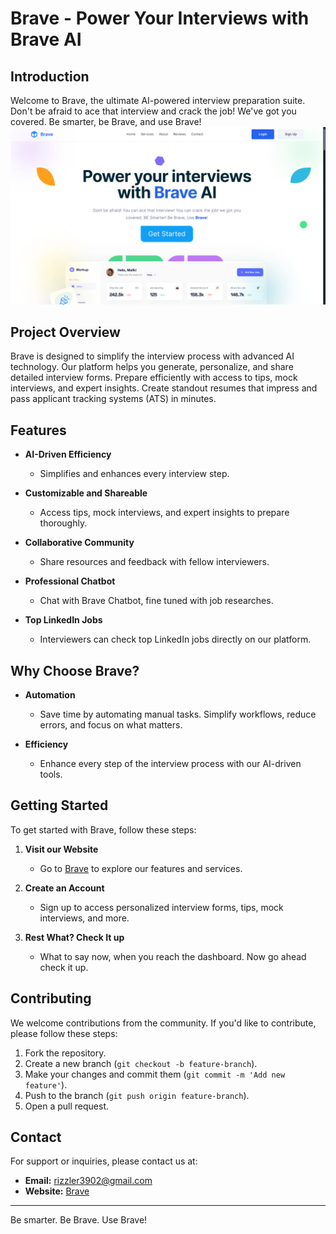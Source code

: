 # Brave - Power Your Interviews with Brave AI

## Introduction
Welcome to Brave, the ultimate AI-powered interview preparation suite. Don't be afraid to ace that interview and crack the job! We've got you covered. Be smarter, be Brave, and use Brave!
![SS](app/opengraph-image.png)

## Project Overview
Brave is designed to simplify the interview process with advanced AI technology. Our platform helps you generate, personalize, and share detailed interview forms. Prepare efficiently with access to tips, mock interviews, and expert insights. Create standout resumes that impress and pass applicant tracking systems (ATS) in minutes.

## Features
- **AI-Driven Efficiency**
  - Simplifies and enhances every interview step.
  
- **Customizable and Shareable**
  - Access tips, mock interviews, and expert insights to prepare thoroughly.
  
- **Collaborative Community**
  - Share resources and feedback with fellow interviewers.

- **Professional Chatbot**
  - Chat with Brave Chatbot, fine tuned with job researches.
  
- **Top LinkedIn Jobs**
  - Interviewers can check top LinkedIn jobs directly on our platform.

## Why Choose Brave?
- **Automation**
  - Save time by automating manual tasks. Simplify workflows, reduce errors, and focus on what matters.
  
- **Efficiency**
  - Enhance every step of the interview process with our AI-driven tools.

## Getting Started
To get started with Brave, follow these steps:

1. **Visit our Website**
   - Go to [Brave](https://brave-ai-edgex.vercel.app/) to explore our features and services.
   
2. **Create an Account**
   - Sign up to access personalized interview forms, tips, mock interviews, and more.
   
3. **Rest What? Check It up**
   - What to say now, when you reach the dashboard. Now go ahead check it up.

## Contributing
We welcome contributions from the community. If you'd like to contribute, please follow these steps:

1. Fork the repository.
2. Create a new branch (`git checkout -b feature-branch`).
3. Make your changes and commit them (`git commit -m 'Add new feature'`).
4. Push to the branch (`git push origin feature-branch`).
5. Open a pull request.

## Contact
For support or inquiries, please contact us at:
- **Email:** rizzler3902@gmail.com
- **Website:** [Brave](https://brave-ai-edgex.vercel.app/)

---

Be smarter. Be Brave. Use Brave!

